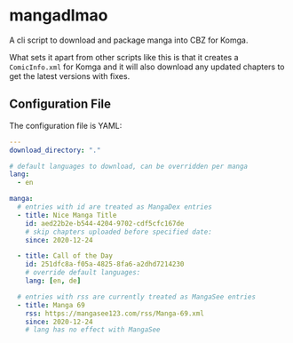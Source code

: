 # mangadlmao

A cli script to download and package manga into CBZ for Komga.

What sets it apart from other scripts like this is that it creates
a `ComicInfo.xml` for Komga and it will also download any updated chapters
to get the latest versions with fixes.

## Configuration File

The configuration file is YAML:

```yaml
---
download_directory: "."

# default languages to download, can be overridden per manga
lang:
  - en

manga:
  # entries with id are treated as MangaDex entries
  - title: Nice Manga Title
    id: aed22b2e-b544-4204-9702-cdf5cfc167de
    # skip chapters uploaded before specified date:
    since: 2020-12-24

  - title: Call of the Day
    id: 251dfc8a-f05a-4825-8fa6-a2dhd7214230
    # override default languages:
    lang: [en, de]

  # entries with rss are currently treated as MangaSee entries
  - title: Manga 69
    rss: https://mangasee123.com/rss/Manga-69.xml
    since: 2020-12-24
    # lang has no effect with MangaSee
```
